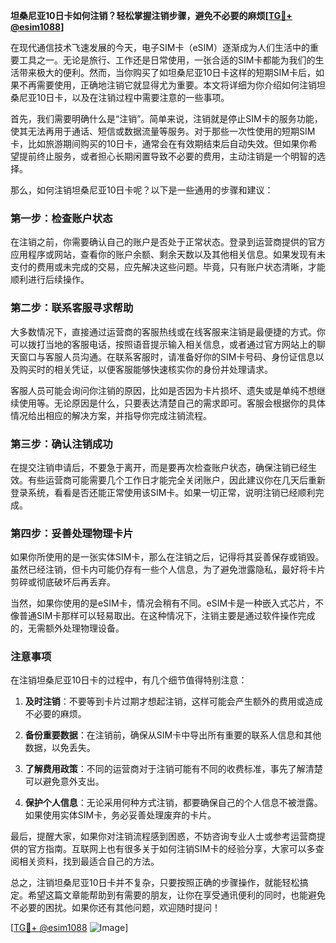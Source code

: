 **坦桑尼亚10日卡如何注销？轻松掌握注销步骤，避免不必要的麻烦[[TG💪+ @esim1088](https://t.me/s/esim1088)]**

在现代通信技术飞速发展的今天，电子SIM卡（eSIM）逐渐成为人们生活中的重要工具之一。无论是旅行、工作还是日常使用，一张合适的SIM卡都能为我们的生活带来极大的便利。然而，当你购买了如坦桑尼亚10日卡这样的短期SIM卡后，如果不再需要使用，正确地注销它就显得尤为重要。本文将详细为你介绍如何注销坦桑尼亚10日卡，以及在注销过程中需要注意的一些事项。

首先，我们需要明确什么是“注销”。简单来说，注销就是停止SIM卡的服务功能，使其无法再用于通话、短信或数据流量等服务。对于那些一次性使用的短期SIM卡，比如旅游期间购买的10日卡，通常会在有效期结束后自动失效。但如果你希望提前终止服务，或者担心长期闲置导致不必要的费用，主动注销是一个明智的选择。

那么，如何注销坦桑尼亚10日卡呢？以下是一些通用的步骤和建议：

### **第一步：检查账户状态**
在注销之前，你需要确认自己的账户是否处于正常状态。登录到运营商提供的官方应用程序或网站，查看你的账户余额、剩余天数以及其他相关信息。如果发现有未支付的费用或未完成的交易，应先解决这些问题。毕竟，只有账户状态清晰，才能顺利进行后续操作。

### **第二步：联系客服寻求帮助**
大多数情况下，直接通过运营商的客服热线或在线客服来注销是最便捷的方式。你可以拨打当地的客服电话，按照语音提示输入相关信息，或者通过官方网站上的聊天窗口与客服人员沟通。在联系客服时，请准备好你的SIM卡号码、身份证信息以及购买时的相关凭证，以便客服能够快速核实你的身份并处理请求。

客服人员可能会询问你注销的原因，比如是否因为卡片损坏、遗失或是单纯不想继续使用等。无论原因是什么，只要表达清楚自己的需求即可。客服会根据你的具体情况给出相应的解决方案，并指导你完成注销流程。

### **第三步：确认注销成功**
在提交注销申请后，不要急于离开，而是要再次检查账户状态，确保注销已经生效。有些运营商可能需要几个工作日才能完全关闭账户，因此建议你在几天后重新登录系统，看看是否还能正常使用该SIM卡。如果一切正常，说明注销已经顺利完成。

### **第四步：妥善处理物理卡片**
如果你所使用的是一张实体SIM卡，那么在注销之后，记得将其妥善保存或销毁。虽然已经注销，但卡内可能仍存有一些个人信息，为了避免泄露隐私，最好将卡片剪碎或彻底破坏后再丢弃。

当然，如果你使用的是eSIM卡，情况会稍有不同。eSIM卡是一种嵌入式芯片，不像普通SIM卡那样可以轻易取出。在这种情况下，注销主要是通过软件操作完成的，无需额外处理物理设备。

### **注意事项**
在注销坦桑尼亚10日卡的过程中，有几个细节值得特别注意：

1. **及时注销**：不要等到卡片过期才想起注销，这样可能会产生额外的费用或造成不必要的麻烦。
   
2. **备份重要数据**：在注销前，确保从SIM卡中导出所有重要的联系人信息和其他数据，以免丢失。

3. **了解费用政策**：不同的运营商对于注销可能有不同的收费标准，事先了解清楚可以避免意外支出。

4. **保护个人信息**：无论采用何种方式注销，都要确保自己的个人信息不被泄露。如果使用实体SIM卡，务必妥善处理废弃的卡片。

最后，提醒大家，如果你对注销流程感到困惑，不妨咨询专业人士或参考运营商提供的官方指南。互联网上也有很多关于如何注销SIM卡的经验分享，大家可以多查阅相关资料，找到最适合自己的方法。

总之，注销坦桑尼亚10日卡并不复杂，只要按照正确的步骤操作，就能轻松搞定。希望这篇文章能帮助到有需要的朋友，让你在享受通讯便利的同时，也能避免不必要的困扰。如果你还有其他问题，欢迎随时提问！

[[TG💪+ @esim1088](https://t.me/s/esim1088) ![Image](https://i.postimg.cc/4NQfJmqS/Snipaste-2025-05-13-00-14-12.png)]